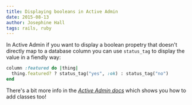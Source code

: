 ```yaml
---
title: Displaying booleans in Active Admin
date: 2015-08-13
author: Josephine Hall
tags: rails, ruby
---
```


In Active Admin if you want to display a boolean propetry that doesn't directly map to a database column you can use `status_tag` to display the value in a fiendly way:

```ruby
column :featured do |thing|
  thing.featured? ? status_tag("yes", :ok) : status_tag("no")
end
```

There's a bit more info in the _[Active Admin docs](http://activeadmin.info/docs/12-arbre-components.html#status-tag)_ which shows you how to add classes too!

